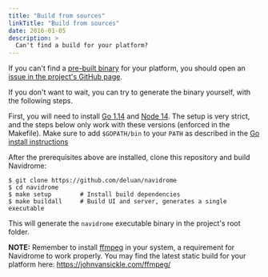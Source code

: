 ```yaml
---
title: "Build from sources"
linkTitle: "Build from sources"
date: 2016-01-05
description: >
  Can't find a build for your platform?
---
```


If you can't find a [pre-built binary](/docs/installation/pre-built-binaries) for your platform,
you should open an [issue in the project's GitHub page](https://github.com/deluan/navidrome/issues).

If you don't want to wait, you can try to generate the binary yourself, with the following steps.

First, you will need to install [Go 1.14](https://golang.org/doc/install) and
[Node 14](http://nodejs.org). The setup is very strict, and the steps below only work with
these versions (enforced in the Makefile). Make sure to add `$GOPATH/bin` to your `PATH` as described
in the [Go install instructions](https://golang.org/doc/install#install)

After the prerequisites above are installed, clone this repository and build Navidrome:

```shell script
$ git clone https://github.com/deluan/navidrome
$ cd navidrome
$ make setup        # Install build dependencies
$ make buildall     # Build UI and server, generates a single executable
```

This will generate the `navidrome` executable binary in the project's root folder.

**NOTE:** Remember to install [ffmpeg](https://ffmpeg.org/download.html) in your system, a requirement for Navidrome to work
properly. You may find the latest static build for your platform here: https://johnvansickle.com/ffmpeg/
